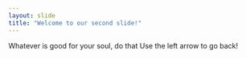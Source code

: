 ```yaml
---
layout: slide
title: "Welcome to our second slide!"
---
```

Whatever is good for your soul, do that
Use the left arrow to go back!
